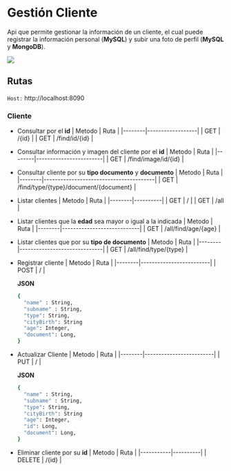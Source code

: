 
# Gestión Cliente

Api que permite gestionar la información de un cliente, el cual puede registrar la
información personal (**MySQL**) y subir una foto de perfil (**MySQL** y **MongoDB**).




<img src="https://drive.google.com/file/d/1pLf5TnveYQBYgMaMaiYD1FyUuxIGv8No/view?usp=sharing">

## Rutas

`Host:` http://localhost:8090

### Cliente

- Consultar por el **id**
  | Metodo | Ruta             |
  |--------|------------------|
  | GET    |  /{id}           |
  | GET    |  /find/id/{id}   |

- Consultar información y imagen del cliente por el **id**
  | Metodo | Ruta                   |
  |--------|------------------------|
  | GET    |  /find/image/id/{id}   |

- Consultar cliente por su **tipo documento** y **documento**
  | Metodo | Ruta                                   |
  |--------|----------------------------------------|
  | GET    | /find/type/{type}/document/{document}  |

- Listar clientes
  | Metodo | Ruta     |
  |--------|----------|
  | GET    |    /     |
  | GET    |   /all   |

- Listar clientes que la **edad** sea mayor o igual a la indicada
  | Metodo | Ruta                       |
  |--------|----------------------------|
  | GET    |    /all/find/age/{age}     |

- Listar clientes que por su **tipo de documento**
  | Metodo | Ruta                         |
  |--------|------------------------------|
  | GET    |    /all/find/type/{type}     | 
  
- Registrar cliente
  | Metodo | Ruta                    |
  |--------|-------------------------|
  | POST   | /                       |

  **JSON**
  ```sh
  {
    "name" : String,
    "subname" : String,
    "type": String,
    "cityBirth": String
    "age": Integer,
    "document": Long,  
  }
  ```

- Actualizar Cliente
  | Metodo | Ruta                    |
  |--------|-------------------------|
  | PUT    | /                       |

  **JSON**
  ```sh
  {
    "name" : String,
    "subname" : String,
    "type": String,
    "cityBirth": String
    "age": Integer,
    "id": Long,
    "document": Long,  
  }
  ```

- Eliminar cliente por su **id**
  | Metodo    | Ruta     |
  |-----------|----------|
  | DELETE    |  /{id}   |
